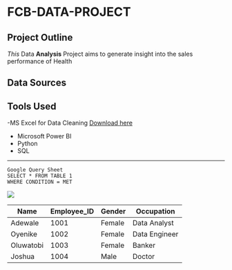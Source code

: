 # FCB-DATA-PROJECT

## Project Outline
*This* Data **Analysis** Project aims to generate insight into the sales performance of Health

## Data Sources

## Tools Used
-MS Excel for Data Cleaning [Download here](https://microsoft.com)
- Microsoft Power BI
- Python
- SQL
  
---

```
Google Query Sheet
SELECT * FROM TABLE 1
WHERE CONDITION = MET

```
![](Folasade.jpg)

|Name|Employee_ID|Gender|Occupation|
|----|-----------|------|----------|
|Adewale|1001|Female|Data Analyst|
|Oyenike|1002|Female|Data Engineer|
|Oluwatobi|1003|Female|Banker|
|Joshua|1004|Male|Doctor|

